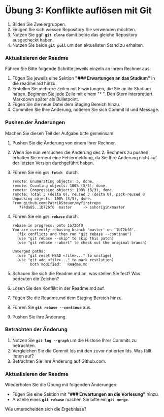# Übung 3: Konflikte auflösen mit Git

1. Bilden Sie Zweiergruppen.
2. Einigen Sie sich wessen Repository Sie verwenden möchten.
3. Nutzen Sie ggf. **`git clone`** damit beide das gleiche Repository ausgecheckt haben.
4. Nutzen Sie beide **`git pull`** um den aktuellsten Stand zu erhalten.

### Aktualisieren der Readme
Führen Sie Bitte folgende Schritte jeweils einzeln an ihrem Rechner aus:

1. Fügen Sie jeweils eine Sektion **"### Erwartungen an das Studium"** in die readme.md hinzu. 
2. Erstellen Sie mehrere Zeilen mit Erwartungen, die Sie an ihr Studium haben. Beginnen Sie jede Zeile mit einem "* ". Den Stern interpretiert Markdown später als Bulletpoint. 
3. Fügen Sie die neue Datei dem Staging Bereich hinzu.
4. Commiten Sie Ihre Änderung, notieren Sie sich Commit Id und Message.

### Pushen der Änderungen
Machen Sie diesen Teil der Aufgabe bitte gemeinsam:

1. Pushen Sie die Änderung von einem Ihrer Rechner. 
2. Wenn Sie nun versuchen die Änderung des 2. Rechners zu pushen erhalten Sie erneut eine Fehlermeldung, da Sie Ihre Änderung nicht auf der letzten Version durchgeführt haben.
3. Führen Sie ein **`git fetch `** durch.

	```
	remote: Enumerating objects: 5, done.
	remote: Counting objects: 100% (5/5), done.
	remote: Compressing objects: 100% (3/3), done.
	remote: Total 3 (delta 0), reused 3 (delta 0), pack-reused 0
	Unpacking objects: 100% (3/3), done.
	From github.com:PatrikSteuer/myfirstrepo
	   774da85..1b72bf0  master     -> sshorigin/master
	```

4. Führen Sie ein **`git rebase`** durch.

	```
	rebase in progress; onto 1b72bf0
	You are currently rebasing branch 'master' on '1b72bf0'.
	  (fix conflicts and then run "git rebase --continue")
	  (use "git rebase --skip" to skip this patch)
	  (use "git rebase --abort" to check out the original branch)
	
	Unmerged paths:
	  (use "git reset HEAD <file>..." to unstage)
	  (use "git add <file>..." to mark resolution)
	        both modified:   Readme.md
	```

5. Schauen Sie sich die Readme.md an, was stellen Sie fest? Was bedeuten die Zeichen?
6. Lösen Sie den Konflikt in der Readme.md auf. 
7. Fügen Sie die Readme.md dem Staging Bereich hinzu.
8. Führen Sie **`git rebase --continue`** aus.
9. Pushen Sie ihre Änderung.

### Betrachten der Änderung
1. Nutzen Sie **`git log --graph`** um die Historie Ihrer Commits zu betrachten. 
2. Vergleichen Sie die Commit Ids mit den zuvor notierten Ids. Was fällt Ihnen auf?
3. Betrachten Sie Ihre Änderung auf Github.com.

### Aktualisieren der Readme 
Wiederholen Sie die Übung mit folgenden Änderungen:

* Fügen Sie eine Sektion mit **"### Erwartungen an die Vorlesung"** hinzu. 
* Anstelle eines **`git rebase`** machen Sie bitte ein **`git merge`**. 

Wie unterscheiden sich die Ergebnisse?
